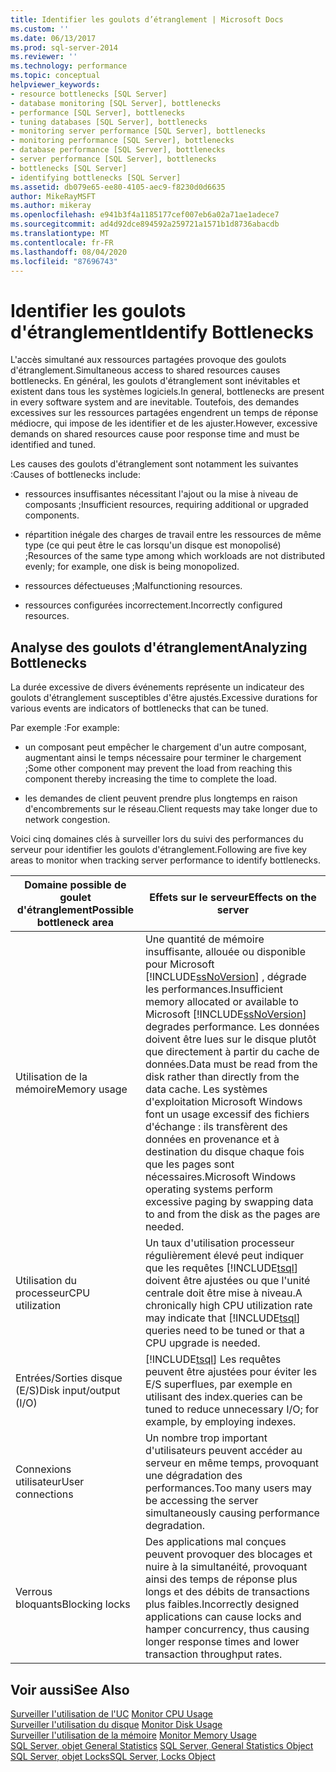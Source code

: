 ```yaml
---
title: Identifier les goulots d’étranglement | Microsoft Docs
ms.custom: ''
ms.date: 06/13/2017
ms.prod: sql-server-2014
ms.reviewer: ''
ms.technology: performance
ms.topic: conceptual
helpviewer_keywords:
- resource bottlenecks [SQL Server]
- database monitoring [SQL Server], bottlenecks
- performance [SQL Server], bottlenecks
- tuning databases [SQL Server], bottlenecks
- monitoring server performance [SQL Server], bottlenecks
- monitoring performance [SQL Server], bottlenecks
- database performance [SQL Server], bottlenecks
- server performance [SQL Server], bottlenecks
- bottlenecks [SQL Server]
- identifying bottlenecks [SQL Server]
ms.assetid: db079e65-ee80-4105-aec9-f8230d0d6635
author: MikeRayMSFT
ms.author: mikeray
ms.openlocfilehash: e941b3f4a1185177cef007eb6a02a71ae1adece7
ms.sourcegitcommit: ad4d92dce894592a259721a1571b1d8736abacdb
ms.translationtype: MT
ms.contentlocale: fr-FR
ms.lasthandoff: 08/04/2020
ms.locfileid: "87696743"
---
```

# <a name="identify-bottlenecks"></a><span data-ttu-id="51f65-102">Identifier les goulots d'étranglement</span><span class="sxs-lookup"><span data-stu-id="51f65-102">Identify Bottlenecks</span></span>
  <span data-ttu-id="51f65-103">L'accès simultané aux ressources partagées provoque des goulots d'étranglement.</span><span class="sxs-lookup"><span data-stu-id="51f65-103">Simultaneous access to shared resources causes bottlenecks.</span></span> <span data-ttu-id="51f65-104">En général, les goulots d'étranglement sont inévitables et existent dans tous les systèmes logiciels.</span><span class="sxs-lookup"><span data-stu-id="51f65-104">In general, bottlenecks are present in every software system and are inevitable.</span></span> <span data-ttu-id="51f65-105">Toutefois, des demandes excessives sur les ressources partagées engendrent un temps de réponse médiocre, qui impose de les identifier et de les ajuster.</span><span class="sxs-lookup"><span data-stu-id="51f65-105">However, excessive demands on shared resources cause poor response time and must be identified and tuned.</span></span>  
  
 <span data-ttu-id="51f65-106">Les causes des goulots d'étranglement sont notamment les suivantes :</span><span class="sxs-lookup"><span data-stu-id="51f65-106">Causes of bottlenecks include:</span></span>  
  
-   <span data-ttu-id="51f65-107">ressources insuffisantes nécessitant l'ajout ou la mise à niveau de composants ;</span><span class="sxs-lookup"><span data-stu-id="51f65-107">Insufficient resources, requiring additional or upgraded components.</span></span>  
  
-   <span data-ttu-id="51f65-108">répartition inégale des charges de travail entre les ressources de même type (ce qui peut être le cas lorsqu'un disque est monopolisé) ;</span><span class="sxs-lookup"><span data-stu-id="51f65-108">Resources of the same type among which workloads are not distributed evenly; for example, one disk is being monopolized.</span></span>  
  
-   <span data-ttu-id="51f65-109">ressources défectueuses ;</span><span class="sxs-lookup"><span data-stu-id="51f65-109">Malfunctioning resources.</span></span>  
  
-   <span data-ttu-id="51f65-110">ressources configurées incorrectement.</span><span class="sxs-lookup"><span data-stu-id="51f65-110">Incorrectly configured resources.</span></span>  
  
## <a name="analyzing-bottlenecks"></a><span data-ttu-id="51f65-111">Analyse des goulots d'étranglement</span><span class="sxs-lookup"><span data-stu-id="51f65-111">Analyzing Bottlenecks</span></span>  
 <span data-ttu-id="51f65-112">La durée excessive de divers événements représente un indicateur des goulots d'étranglement susceptibles d'être ajustés.</span><span class="sxs-lookup"><span data-stu-id="51f65-112">Excessive durations for various events are indicators of bottlenecks that can be tuned.</span></span>  
  
 <span data-ttu-id="51f65-113">Par exemple :</span><span class="sxs-lookup"><span data-stu-id="51f65-113">For example:</span></span>  
  
-   <span data-ttu-id="51f65-114">un composant peut empêcher le chargement d'un autre composant, augmentant ainsi le temps nécessaire pour terminer le chargement ;</span><span class="sxs-lookup"><span data-stu-id="51f65-114">Some other component may prevent the load from reaching this component thereby increasing the time to complete the load.</span></span>  
  
-   <span data-ttu-id="51f65-115">les demandes de client peuvent prendre plus longtemps en raison d'encombrements sur le réseau.</span><span class="sxs-lookup"><span data-stu-id="51f65-115">Client requests may take longer due to network congestion.</span></span>  
  
 <span data-ttu-id="51f65-116">Voici cinq domaines clés à surveiller lors du suivi des performances du serveur pour identifier les goulots d'étranglement.</span><span class="sxs-lookup"><span data-stu-id="51f65-116">Following are five key areas to monitor when tracking server performance to identify bottlenecks.</span></span>  
  
|<span data-ttu-id="51f65-117">Domaine possible de goulet d'étranglement</span><span class="sxs-lookup"><span data-stu-id="51f65-117">Possible bottleneck area</span></span>|<span data-ttu-id="51f65-118">Effets sur le serveur</span><span class="sxs-lookup"><span data-stu-id="51f65-118">Effects on the server</span></span>|  
|------------------------------|---------------------------|  
|<span data-ttu-id="51f65-119">Utilisation de la mémoire</span><span class="sxs-lookup"><span data-stu-id="51f65-119">Memory usage</span></span>|<span data-ttu-id="51f65-120">Une quantité de mémoire insuffisante, allouée ou disponible pour Microsoft [!INCLUDE[ssNoVersion](../../includes/ssnoversion-md.md)] , dégrade les performances.</span><span class="sxs-lookup"><span data-stu-id="51f65-120">Insufficient memory allocated or available to Microsoft [!INCLUDE[ssNoVersion](../../includes/ssnoversion-md.md)] degrades performance.</span></span> <span data-ttu-id="51f65-121">Les données doivent être lues sur le disque plutôt que directement à partir du cache de données.</span><span class="sxs-lookup"><span data-stu-id="51f65-121">Data must be read from the disk rather than directly from the data cache.</span></span> <span data-ttu-id="51f65-122">Les systèmes d'exploitation Microsoft Windows font un usage excessif des fichiers d'échange : ils transfèrent des données en provenance et à destination du disque chaque fois que les pages sont nécessaires.</span><span class="sxs-lookup"><span data-stu-id="51f65-122">Microsoft Windows operating systems perform excessive paging by swapping data to and from the disk as the pages are needed.</span></span>|  
|<span data-ttu-id="51f65-123">Utilisation du processeur</span><span class="sxs-lookup"><span data-stu-id="51f65-123">CPU utilization</span></span>|<span data-ttu-id="51f65-124">Un taux d'utilisation processeur régulièrement élevé peut indiquer que les requêtes [!INCLUDE[tsql](../../includes/tsql-md.md)] doivent être ajustées ou que l'unité centrale doit être mise à niveau.</span><span class="sxs-lookup"><span data-stu-id="51f65-124">A chronically high CPU utilization rate may indicate that [!INCLUDE[tsql](../../includes/tsql-md.md)] queries need to be tuned or that a CPU upgrade is needed.</span></span>|  
|<span data-ttu-id="51f65-125">Entrées/Sorties disque (E/S)</span><span class="sxs-lookup"><span data-stu-id="51f65-125">Disk input/output (I/O)</span></span>|[!INCLUDE[tsql](../../includes/tsql-md.md)] <span data-ttu-id="51f65-126">Les requêtes peuvent être ajustées pour éviter les E/S superflues, par exemple en utilisant des index.</span><span class="sxs-lookup"><span data-stu-id="51f65-126">queries can be tuned to reduce unnecessary I/O; for example, by employing indexes.</span></span>|  
|<span data-ttu-id="51f65-127">Connexions utilisateur</span><span class="sxs-lookup"><span data-stu-id="51f65-127">User connections</span></span>|<span data-ttu-id="51f65-128">Un nombre trop important d'utilisateurs peuvent accéder au serveur en même temps, provoquant une dégradation des performances.</span><span class="sxs-lookup"><span data-stu-id="51f65-128">Too many users may be accessing the server simultaneously causing performance degradation.</span></span>|  
|<span data-ttu-id="51f65-129">Verrous bloquants</span><span class="sxs-lookup"><span data-stu-id="51f65-129">Blocking locks</span></span>|<span data-ttu-id="51f65-130">Des applications mal conçues peuvent provoquer des blocages et nuire à la simultanéité, provoquant ainsi des temps de réponse plus longs et des débits de transactions plus faibles.</span><span class="sxs-lookup"><span data-stu-id="51f65-130">Incorrectly designed applications can cause locks and hamper concurrency, thus causing longer response times and lower transaction throughput rates.</span></span>|  
  
## <a name="see-also"></a><span data-ttu-id="51f65-131">Voir aussi</span><span class="sxs-lookup"><span data-stu-id="51f65-131">See Also</span></span>  
 <span data-ttu-id="51f65-132">[Surveiller l'utilisation de l'UC](../performance-monitor/monitor-cpu-usage.md) </span><span class="sxs-lookup"><span data-stu-id="51f65-132">[Monitor CPU Usage](../performance-monitor/monitor-cpu-usage.md) </span></span>  
 <span data-ttu-id="51f65-133">[Surveiller l'utilisation du disque](../performance-monitor/monitor-disk-usage.md) </span><span class="sxs-lookup"><span data-stu-id="51f65-133">[Monitor Disk Usage](../performance-monitor/monitor-disk-usage.md) </span></span>  
 <span data-ttu-id="51f65-134">[Surveiller l'utilisation de la mémoire](../performance-monitor/monitor-memory-usage.md) </span><span class="sxs-lookup"><span data-stu-id="51f65-134">[Monitor Memory Usage](../performance-monitor/monitor-memory-usage.md) </span></span>  
 <span data-ttu-id="51f65-135">[SQL Server, objet General Statistics](../performance-monitor/sql-server-general-statistics-object.md) </span><span class="sxs-lookup"><span data-stu-id="51f65-135">[SQL Server, General Statistics Object](../performance-monitor/sql-server-general-statistics-object.md) </span></span>  
 [<span data-ttu-id="51f65-136">SQL Server, objet Locks</span><span class="sxs-lookup"><span data-stu-id="51f65-136">SQL Server, Locks Object</span></span>](../performance-monitor/sql-server-locks-object.md)  
  
  
